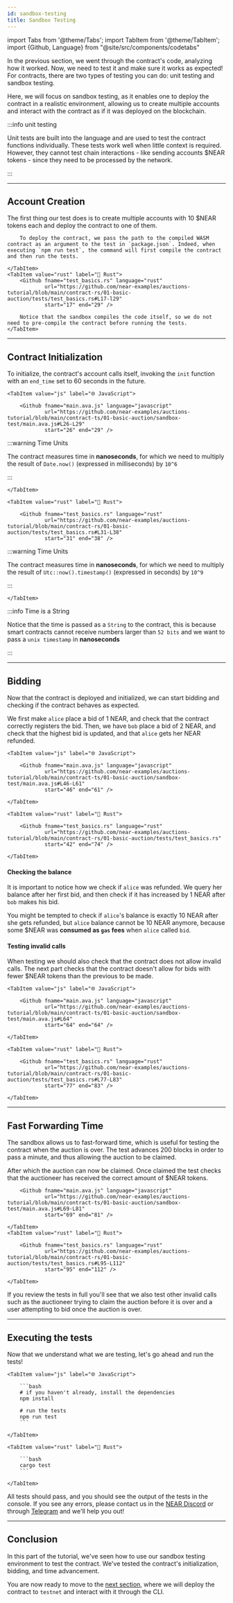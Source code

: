 ```yaml
---
id: sandbox-testing
title: Sandbox Testing
---
```


import Tabs from '@theme/Tabs';
import TabItem from '@theme/TabItem';
import {Github, Language} from "@site/src/components/codetabs"

In the previous section, we went through the contract's code, analyzing how it worked. Now, we need to test it and make sure it works as expected! For contracts, there are two types of testing you can do: unit testing and sandbox testing.

Here, we will focus on sandbox testing, as it enables one to deploy the contract in a realistic environment, allowing us to create multiple accounts and interact with the contract as if it was deployed on the blockchain.

:::info unit testing

Unit tests are built into the language and are used to test the contract functions individually. These tests work well when little context is required. However, they cannot test chain interactions - like sending accounts $NEAR tokens - since they need to be processed by the network.

:::

---

## Account Creation

The first thing our test does is to create multiple accounts with 10 $NEAR tokens each and deploy the contract to one of them.

<Tabs groupId="code-tabs">
    <TabItem value="js" label="🌐 JavaScript">
        <Github fname="main.ava.js" language="javascript"
                url="https://github.com/near-examples/auctions-tutorial/blob/main/contract-ts/01-basic-auction/sandbox-test/main.ava.js#L12-L23"
                start="12" end="23" />
        
        To deploy the contract, we pass the path to the compiled WASM contract as an argument to the test in `package.json`. Indeed, when executing `npm run test`, the command will first compile the contract and then run the tests.

    </TabItem>
    <TabItem value="rust" label="🦀 Rust">
        <Github fname="test_basics.rs" language="rust"
                url="https://github.com/near-examples/auctions-tutorial/blob/main/contract-rs/01-basic-auction/tests/test_basics.rs#L17-l29"
                start="17" end="29" />

        Notice that the sandbox compiles the code itself, so we do not need to pre-compile the contract before running the tests.
    </TabItem>
</Tabs>

---

## Contract Initialization

To initialize, the contract's account calls itself, invoking the `init` function with an `end_time` set to 60 seconds in the future.

<Tabs groupId="code-tabs">

    <TabItem value="js" label="🌐 JavaScript">

        <Github fname="main.ava.js" language="javascript"
                url="https://github.com/near-examples/auctions-tutorial/blob/main/contract-ts/01-basic-auction/sandbox-test/main.ava.js#L26-L29"
                start="26" end="29" />

:::warning Time Units

The contract measures time in **nanoseconds**, for which we need to multiply the result of `Date.now()` (expressed in milliseconds) by `10^6`

:::

    </TabItem>

    <TabItem value="rust" label="🦀 Rust">

        <Github fname="test_basics.rs" language="rust"
                url="https://github.com/near-examples/auctions-tutorial/blob/main/contract-rs/01-basic-auction/tests/test_basics.rs#L31-L38"
                start="31" end="38" />

:::warning Time Units

The contract measures time in **nanoseconds**, for which we need to multiply the result of `Utc::now().timestamp()` (expressed in seconds) by `10^9`

:::

    </TabItem>
</Tabs>

:::info Time is a String

Notice that the time is passed as a `String` to the contract, this is because smart contracts cannot receive numbers larger than `52 bits` and we want to pass a `unix timestamp` in **nanoseconds**

:::

---

## Bidding

Now that the contract is deployed and initialized, we can start bidding and checking if the contract behaves as expected.

We first make `alice` place a bid of 1 NEAR, and check that the contract correctly registers the bid. Then, we have `bob` place a bid of 2 NEAR, and check that the highest bid is updated, and that `alice` gets her NEAR refunded.

<Tabs groupId="code-tabs">

    <TabItem value="js" label="🌐 JavaScript">

        <Github fname="main.ava.js" language="javascript"
                url="https://github.com/near-examples/auctions-tutorial/blob/main/contract-ts/01-basic-auction/sandbox-test/main.ava.js#L46-L61"
                start="46" end="61" />

    </TabItem>

    <TabItem value="rust" label="🦀 Rust">

        <Github fname="test_basics.rs" language="rust"
                url="https://github.com/near-examples/auctions-tutorial/blob/main/contract-rs/01-basic-auction/tests/test_basics.rs"
                start="42" end="74" />

    </TabItem>

</Tabs>

#### Checking the balance
It is important to notice how we check if `alice` was refunded. We query her balance after her first bid, and then check if it has increased by 1 NEAR after `bob` makes his bid. 

You might be tempted to check if `alice`'s balance is exactly 10 NEAR after she gets refunded, but `alice` balance cannot be 10 NEAR anymore, because some $NEAR was **consumed as `gas` fees** when `alice` called `bid`.

#### Testing invalid calls

When testing we should also check that the contract does not allow invalid calls. The next part checks that the contract doesn't allow for bids with fewer $NEAR tokens than the previous to be made.

<Tabs groupId="code-tabs">

    <TabItem value="js" label="🌐 JavaScript">

        <Github fname="main.ava.js" language="javascript"
                url="https://github.com/near-examples/auctions-tutorial/blob/main/contract-ts/01-basic-auction/sandbox-test/main.ava.js#L64"
                start="64" end="64" />

    </TabItem>

    <TabItem value="rust" label="🦀 Rust">

        <Github fname="test_basics.rs" language="rust"
                url="https://github.com/near-examples/auctions-tutorial/blob/main/contract-rs/01-basic-auction/tests/test_basics.rs#L77-L83"
                start="77" end="83" />

    </TabItem>

</Tabs>

---

## Fast Forwarding Time
The sandbox allows us to fast-forward time, which is useful for testing the contract when the auction is over. The test advances 200 blocks in order to pass a minute, and thus allowing the auction to be claimed. 

After which the auction can now be claimed. Once claimed the test checks that the auctioneer has received the correct amount of $NEAR tokens.

<Tabs groupId="code-tabs">
    <TabItem value="js" label="🌐 JavaScript">

        <Github fname="main.ava.js" language="javascript"
                url="https://github.com/near-examples/auctions-tutorial/blob/main/contract-ts/01-basic-auction/sandbox-test/main.ava.js#L69-L81"
                start="69" end="81" />

    </TabItem>
    <TabItem value="rust" label="🦀 Rust">

        <Github fname="test_basics.rs" language="rust"
                url="https://github.com/near-examples/auctions-tutorial/blob/main/contract-rs/01-basic-auction/tests/test_basics.rs#L95-L112"
                start="95" end="112" />

    </TabItem>
</Tabs>

If you review the tests in full you'll see that we also test other invalid calls such as the auctioneer trying to claim the auction before it is over and a user attempting to bid once the auction is over.

---

## Executing the tests 

Now that we understand what we are testing, let's go ahead and run the tests!


<Tabs groupId="code-tabs">

    <TabItem value="js" label="🌐 JavaScript">

        ```bash
        # if you haven't already, install the dependencies
        npm install

        # run the tests
        npm run test 
        ```

    </TabItem>

    <TabItem value="rust" label="🦀 Rust">

        ```bash
        cargo test
        ```

    </TabItem>

</Tabs>

All tests should pass, and you should see the output of the tests in the console. If you see any errors, please contact us in the [NEAR Discord](https://near.chat) or through [Telegram](https://t.me/neardev) and we'll help you out!

---

## Conclusion 

In this part of the tutorial, we've seen how to use our sandbox testing environment to test the contract. We've tested the contract's initialization, bidding, and time advancement.

You are now ready to move to the [next section](./1.3-deploy.md), where we will deploy the contract to `testnet` and interact with it through the CLI.